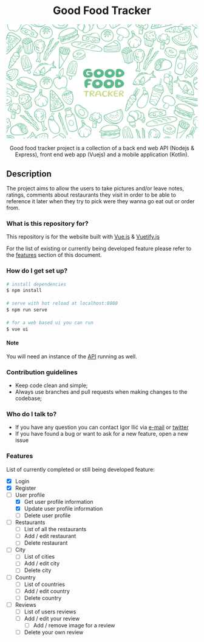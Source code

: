 <div align="center"> 
 
# Good Food Tracker


![Good Food Tracker Banner](https://github.com/cesaralvrz/good-food-tracker-web/blob/master/src/assets/GoodFoodTrackerBanner.svg) 
 
Good food tracker project is a collection of a back end web API (Nodejs & Express), front end web app (Vuejs) and a mobile application (Kotlin). 

</div>

## Description

The project aims to allow the users to take pictures and/or leave notes, ratings, comments about restaurants they visit in order to be able to reference it later when they try to pick were they wanna go eat out or order from. 

### What is this repository for? ###

This repository is for the website built with [Vue.js](https://vuejs.org/) & [Vuetify.js](https://vuetifyjs.com/) 

For the list of existing or currently being developed feature please refer to the [features](#features) section of this document.

### How do I get set up? ###

```bash
# install dependencies
$ npm install

# serve with hot reload at localhost:8080
$ npm run serve

# for a web based ui you can run
$ vue ui
```
 
#### Note

You will need an instance of the [API](https://github.com/gigili/good-food-tracker-api) running as well. 
 
### Contribution guidelines ###

* Keep code clean and simple;
* Always use branches and pull requests when making changes to the codebase;

### Who do I talk to? ###

* If you have any question you can contact Igor Ilić via [e-mail](mailto:github@igorilic.net) or [twitter](https://twitter.com/Gac_BL) 
* If you have found a bug or want to ask for a new feature, open a new issue

### Features ###
List of currently completed or still being developed feature: 

* [x] Login 
* [x] Register
* [ ] User profile
    * [x] Get user profile information
    * [x] Update user profile information
    * [ ] Delete user profile
* [ ] Restaurants
    * [ ] List of all the restaurants
    * [ ] Add / edit restaurant
    * [ ] Delete restaurant
* [ ] City
    * [ ] List of cities 
    * [ ] Add / edit city
    * [ ] Delete city
* [ ] Country
    * [ ] List of countries 
    * [ ] Add / edit country
    * [ ] Delete country
* [ ] Reviews
    * [ ] List of users reviews 
    * [ ] Add / edit your review
        * [ ] Add / remove image for a review
    * [ ] Delete your own review 

